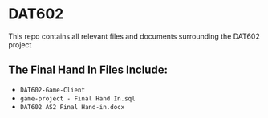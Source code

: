# DAT602
This repo contains all relevant files and documents surrounding the DAT602 project
## The Final Hand In Files Include:
- ```DAT602-Game-Client```
- ```game-project - Final Hand In.sql```
- ```DAT602 AS2 Final Hand-in.docx```

